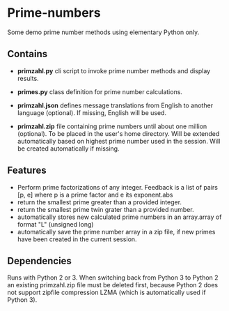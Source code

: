 # Prime-numbers
Some demo prime number methods using elementary Python only.
## Contains              
* **primzahl.py**   cli script to invoke prime number methods and display results.

* **primes.py**     class definition for prime number calculations.

* **primzahl.json** defines message translations from English to another language (optional). If missing, English will be used.

* **primzahl.zip**  file containing prime numbers until about one million (optional). To be placed in the user's home directory. Will be extended automatically based on highest prime number used in the session. Will be created automatically if missing.

## Features
* Perform prime factorizations of any integer. Feedback is a list of pairs [p, e] where p is a       prime factor and e its exponent.abs
* return the smallest prime greater than a provided integer.
* return the smallest prime twin grater than a provided number. 
* automatically stores new calculated prime numbers in an array.array of format "L" (unsigned long)
* automatically save the prime number array in a zip file, if new primes have been created in the
  current session.

## Dependencies
Runs with Python 2 or 3. When switching back from Python 3 to Python 2 an existing primzahl.zip file must be deleted first, because Python 2 does not support zipfile compression LZMA (which is automatically used if Python 3).

